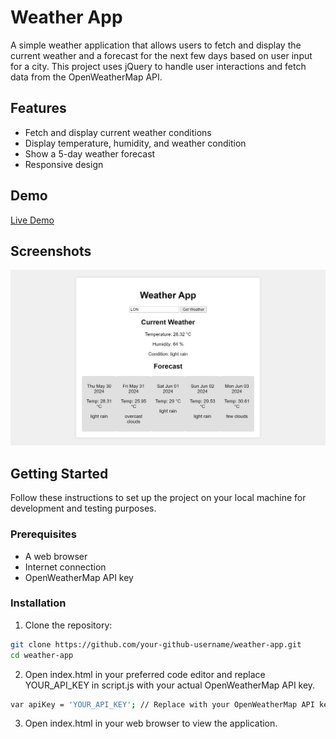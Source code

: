 # Weather App

A simple weather application that allows users to fetch and display the current weather and a forecast for the next few days based on user input for a city. This project uses jQuery to handle user interactions and fetch data from the OpenWeatherMap API.

## Features

- Fetch and display current weather conditions
- Display temperature, humidity, and weather condition
- Show a 5-day weather forecast
- Responsive design

## Demo

[Live Demo](https://iurecastro.github.io/weather-app/) 

## Screenshots

![Weather App Screenshot](print.png) 

## Getting Started

Follow these instructions to set up the project on your local machine for development and testing purposes.

### Prerequisites

- A web browser
- Internet connection
- OpenWeatherMap API key

### Installation

1. Clone the repository:

```sh
git clone https://github.com/your-github-username/weather-app.git
cd weather-app
```
2. Open index.html in your preferred code editor and replace YOUR_API_KEY in script.js with your actual OpenWeatherMap API key.

```sh
var apiKey = 'YOUR_API_KEY'; // Replace with your OpenWeatherMap API key
```

3. Open index.html in your web browser to view the application.

